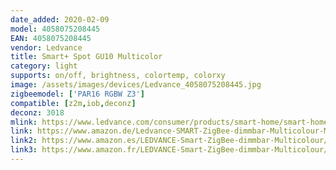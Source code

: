 ```yaml
---
date_added: 2020-02-09
model: 4058075208445
EAN: 4058075208445
vendor: Ledvance
title: Smart+ Spot GU10 Multicolor
category: light
supports: on/off, brightness, colortemp, colorxy
image: /assets/images/devices/Ledvance_4058075208445.jpg
zigbeemodel: ['PAR16 RGBW Z3']
compatible: [z2m,iob,deconz]
deconz: 3018
mlink: https://www.ledvance.com/consumer/products/smart-home/smart-home-products-with-zigbee-technology/smart-home-lamps/reflector-lamps-with-zigbee-technology/smart-spot-gu10-multicolour/index.jsp
link: https://www.amazon.de/Ledvance-SMART-ZigBee-dimmbar-Multicolour-Mehrfarbig/dp/B07MG4YVD8
link2: https://www.amazon.es/LEDVANCE-Smart-ZigBee-dimmbar-Multicolour/dp/B07MG4YVD8
link3: https://www.amazon.fr/LEDVANCE-Smart-ZigBee-dimmbar-Multicolour/dp/B07MG4YVD8
---
```

